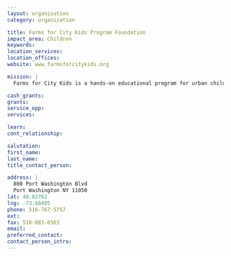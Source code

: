 ```yaml
---
layout: organization
category: organization

title: Farms for City Kids Program Foundation
impact_area: Children
keywords: 
location_services: 
location_offices: 
website: www.farmsforcitykids.org

mission: |
  Farms for City Kids is a hands-on educational program for urban children that focuses on practical learning and teamwork as kids care for farm animals and crops.

cash_grants: 
grants: 
service_opp: 
services: 

learn: 
cont_relationship: 

salutation: 
first_name: 
last_name: 
title_contact_person: 

address: |
  800 Port Washington Blvd  
  Port Washington NY 11050
lat: 40.82762
lng: -73.68405
phone: 516-767-5757
ext: 
fax: 516-883-6563
email: 
preferred_contact: 
contact_person_intro: 
---
```

